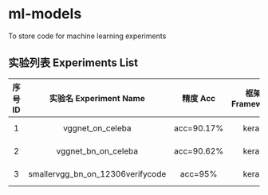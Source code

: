 # ml-models

To store code for machine learning experiments

## 实验列表 Experiments List

|序号 ID|实验名 Experiment Name |精度 Acc| 框架 Framework| 代码 Code |数据集 Dataset|备注 Mark|
|:---:|:---:|:---:|:---:|:---:|:---:|:---:|
|1| vggnet_on_celeba|acc=90.17%|keras|[源码](src/vgg_on_celeba.py)|[CelebA-dataset](http://mmlab.ie.cuhk.edu.hk/projects/CelebA.html)|Without BN|
|2|vggnet_bn_on_celeba|acc=90.62%|keras|[源码](src/vgg_on_celeba.py)|[CelebA-dataset](http://mmlab.ie.cuhk.edu.hk/projects/CelebA.html)|With BN|
|3|smallervgg_bn_on_12306verifycode|acc=95%|keras|[源码](src/smallervgg_on_12306verifycode.py)|[12306verifycode-dataset](.)|With BN|
